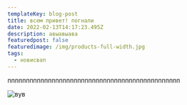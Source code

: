 ```yaml
---
templateKey: blog-post
title: всем привет! погнали
date: 2022-02-13T14:17:23.495Z
description: авыавыава
featuredpost: false
featuredimage: /img/products-full-width.jpg
tags:
  - новисвап
---
```

ппппппппппппппппппппппппппппппппппппппппппппппп

![вув](/img/apple-touch-icon.png "картинка!")